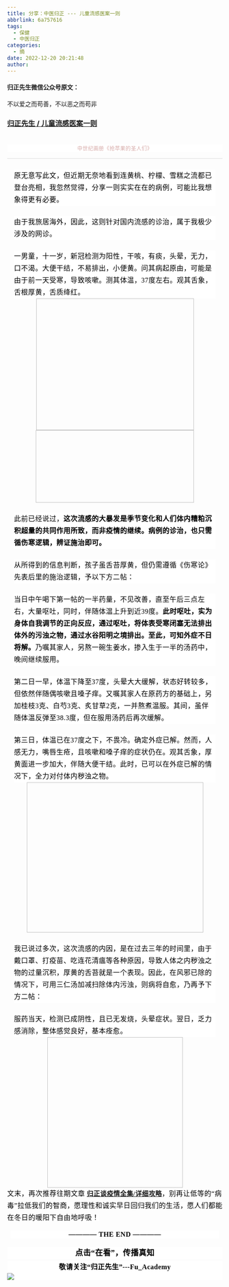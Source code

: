 ```yaml
---
title: 分享：中医归正 --- 儿童流感医案一则
abbrlink: 6a757616
tags:
  - 保健
  - 中医归正
categories:
  - 摘
date: 2022-12-20 20:21:48
author:
---
```


#### 归正先生微信公众号原文：

不以爱之而苟善，不以恶之而苟非

<!-- more -->

###  [归正先生 / 儿童流感医案一则](https://mp.weixin.qq.com/s/hJcEH64f9xJ6NGy7R4LQJQ"跳转至原文")



<div class="rich_media_content ">
                    <p style="margin-bottom: 8px;outline: 0px;max-width: 100%;color: rgb(34, 34, 34);font-family: system-ui, -apple-system, BlinkMacSystemFont, &quot;Helvetica Neue&quot;, &quot;PingFang SC&quot;, &quot;Hiragino Sans GB&quot;, &quot;Microsoft YaHei UI&quot;, &quot;Microsoft YaHei&quot;, Arial, sans-serif;letter-spacing: 0.544px;white-space: normal;background-color: rgb(255, 255, 255);text-align: center;visibility: visible;box-sizing: border-box !important;overflow-wrap: break-word !important;"><img class="rich_pages wxw-img" data-galleryid="" data-ratio="0.254071661237785" data-s="300,640" data-src="https://mmbiz.qpic.cn/mmbiz_png/zjaJCl7DLpWoPTic1jnppt2JYN1Mn9ibNpKflZ84EmTyFlH8D5SwO4ib9YW9M6l13Tn5ca9Jk4lKQHTicuAWz0NOAQ/640?wx_fmt=png&amp;wxfrom=5&amp;wx_lazy=1&amp;wx_co=1" data-type="png" data-w="921" style="outline: 0px;display: initial;box-sizing: border-box !important;overflow-wrap: break-word !important;visibility: visible !important;width: 677px !important;"  /><br style="outline: 0px;max-width: 100%;visibility: visible;box-sizing: border-box !important;overflow-wrap: break-word !important;"  /></p><section style="text-align: center;margin-bottom: 0px;"><img class="rich_pages wxw-img js_insertlocalimg" data-ratio="0.81015625" data-s="300,640" data-src="https://mmbiz.qpic.cn/mmbiz_jpg/zjaJCl7DLpXsxtc6ts9pAMwROgJYNWKqJmREBriafUbBZD0kg3RBhkvYdTu6QcZZbmTicgStfsuNf2y3s56P3T0g/640?wx_fmt=jpeg" data-type="jpeg" data-w="1280" style=""  /></section><p style="margin-bottom: 8px;outline: 0px;max-width: 100%;color: rgb(34, 34, 34);font-family: system-ui, -apple-system, BlinkMacSystemFont, &quot;Helvetica Neue&quot;, &quot;PingFang SC&quot;, &quot;Hiragino Sans GB&quot;, &quot;Microsoft YaHei UI&quot;, &quot;Microsoft YaHei&quot;, Arial, sans-serif;letter-spacing: 0.544px;white-space: normal;background-color: rgb(255, 255, 255);text-align: center;visibility: visible;box-sizing: border-box !important;overflow-wrap: break-word !important;"><span style="outline: 0px;max-width: 100%;color: rgb(215, 171, 169);font-family: 仿宋;font-size: 12px;visibility: visible;box-sizing: border-box !important;overflow-wrap: break-word !important;">中世纪画册《抢苹果的圣人们》</span></p><hr style="outline: 0px;max-width: 100%;color: rgb(34, 34, 34);font-family: system-ui, -apple-system, BlinkMacSystemFont, &quot;Helvetica Neue&quot;, &quot;PingFang SC&quot;, &quot;Hiragino Sans GB&quot;, &quot;Microsoft YaHei UI&quot;, &quot;Microsoft YaHei&quot;, Arial, sans-serif;letter-spacing: 0.544px;white-space: normal;background-color: rgb(255, 255, 255);border-style: solid;border-right-width: 0px;border-bottom-width: 0px;border-left-width: 0px;border-color: rgba(0, 0, 0, 0.1);transform-origin: 0px 0px;transform: scale(1, 0.5);visibility: visible;box-sizing: border-box !important;overflow-wrap: break-word !important;"  /><section style="margin-top: 24px;margin-right: 16px;margin-left: 16px;outline: 0px;max-width: 100%;letter-spacing: 0.544px;white-space: normal;background-color: rgb(255, 255, 255);visibility: visible;line-height: 2em;box-sizing: border-box !important;overflow-wrap: break-word !important;"><span style="color:#000000;font-family:仿宋;"><span style="font-size: 16px;">原无意写此文，但近期无奈地看到连黄桃、柠檬、雪糕之流都已登台亮相，我忽然觉得，分享一则实实在在的病例，可能比我想象得更有必要。</span></span></section><section style="margin-top: 24px;margin-right: 16px;margin-left: 16px;outline: 0px;max-width: 100%;letter-spacing: 0.544px;white-space: normal;background-color: rgb(255, 255, 255);visibility: visible;line-height: 2em;box-sizing: border-box !important;overflow-wrap: break-word !important;"><span style="color:#000000;font-family:仿宋;"><span style="font-size: 16px;"><span style="color: rgb(0, 0, 0);font-family: 仿宋;font-size: 16px;letter-spacing: 0.544px;background-color: rgb(255, 255, 255);">由于</span><span style="color: rgb(0, 0, 0);font-family: 仿宋;font-size: 16px;letter-spacing: 0.544px;background-color: rgb(255, 255, 255);">我旅</span><span style="color: rgb(0, 0, 0);font-family: 仿宋;font-size: 16px;letter-spacing: 0.544px;background-color: rgb(255, 255, 255);">居海外，</span><span style="color: rgb(0, 0, 0);font-family: 仿宋;font-size: 16px;letter-spacing: 0.544px;background-color: rgb(255, 255, 255);">因此，</span><span style="color: rgb(0, 0, 0);font-family: 仿宋;font-size: 16px;letter-spacing: 0.544px;background-color: rgb(255, 255, 255);">这则针对国内</span><span style="color: rgb(0, 0, 0);font-family: 仿宋;font-size: 16px;letter-spacing: 0.544px;background-color: rgb(255, 255, 255);">流感的诊治，属于我极少涉及的网诊</span><span style="color: rgb(0, 0, 0);font-family: 仿宋;font-size: 16px;letter-spacing: 0.544px;background-color: rgb(255, 255, 255);">。</span></span></span></section><section style="margin-top: 24px;margin-right: 16px;margin-left: 16px;outline: 0px;max-width: 100%;letter-spacing: 0.544px;white-space: normal;background-color: rgb(255, 255, 255);visibility: visible;line-height: 2em;box-sizing: border-box !important;overflow-wrap: break-word !important;"><span style="color:#000000;font-family:仿宋;"><span style="font-size: 16px;"><span style="color: rgb(0, 0, 0);font-family: 仿宋;font-size: 16px;letter-spacing: 0.544px;background-color: rgb(255, 255, 255);"><span style="color: rgb(0, 0, 0);font-family: 仿宋;font-size: 16px;letter-spacing: 0.544px;background-color: rgb(255, 255, 255);"></span><span style="color: rgb(0, 0, 0);font-family: 仿宋;font-size: 16px;letter-spacing: 0.544px;background-color: rgb(255, 255, 255);"></span><span style="color: rgb(0, 0, 0);font-family: 仿宋;font-size: 16px;letter-spacing: 0.544px;background-color: rgb(255, 255, 255);">一</span><span style="color: rgb(0, 0, 0);font-family: 仿宋;font-size: 16px;letter-spacing: 0.544px;background-color: rgb(255, 255, 255);">男童，十一岁，新冠检测</span><span style="color: rgb(0, 0, 0);font-family: 仿宋;font-size: 16px;letter-spacing: 0.544px;background-color: rgb(255, 255, 255);">为阳性，</span><span style="color: rgb(0, 0, 0);font-family: 仿宋;font-size: 16px;letter-spacing: 0.544px;background-color: rgb(255, 255, 255);">干咳，有痰，头晕，无力，口不渴。大便干结，不易排出，小便黄。问其病起原由，可能是由于前一天受寒，导致咳嗽。测其体温，37度左右。观其舌象，舌根厚黄，舌质绛红。</span><span style="color: rgb(0, 0, 0);font-family: 仿宋;font-size: 16px;letter-spacing: 0.544px;background-color: rgb(255, 255, 255);"></span></span></span></span></section><section style="text-align: center;line-height: 2em;"><img class="rich_pages wxw-img js_insertlocalimg" data-croporisrc="https://mmbiz.qpic.cn/mmbiz_jpg/zjaJCl7DLpXsxtc6ts9pAMwROgJYNWKqROdWw5lZv0J9PKiclKzRBQdjN0RHqenB6fH8mN3tBdccSUl8Pec3PeA/0?wx_fmt=jpeg" data-cropx1="0" data-cropx2="1276" data-cropy1="622.5467128027682" data-cropy2="1682.2006920415226" data-ratio="0.8307210031347962" data-s="300,640" data-src="https://mmbiz.qpic.cn/mmbiz_jpg/zjaJCl7DLpXsxtc6ts9pAMwROgJYNWKqrBuJGhKKJk8Akias8qLgB56dC2J0qa1D2oxFI6hNoyjc3dIoajBz8gA/640?wx_fmt=jpeg" data-type="jpeg" data-w="1276" style="width: 369px;height: 307px;"  /></section><section style="text-align: center;line-height: 2em;"><img class="rich_pages wxw-img js_insertlocalimg" data-croporisrc="https://mmbiz.qpic.cn/mmbiz_jpg/zjaJCl7DLpXsxtc6ts9pAMwROgJYNWKqQ7dQG0KNhBcJwVTTt6wKygMCT1EnGxtOBPsfwwJd8g8OeIIMiaNK4cQ/0?wx_fmt=jpeg" data-cropx1="0" data-cropx2="1080" data-cropy1="988.4429065743943" data-cropy2="1481.7301038062283" data-ratio="0.4564814814814815" data-s="300,640" data-src="https://mmbiz.qpic.cn/mmbiz_jpg/zjaJCl7DLpXsxtc6ts9pAMwROgJYNWKqDnbCOAwQtiaPzC6EGnJRygic531pVBJHekFGPaXvgmibSVBWCyjZPjMCg/640?wx_fmt=jpeg" data-type="jpeg" data-w="1080" style="width: 370px;height: 169px;"  /></section><section style="margin-top: 24px;margin-right: 16px;margin-left: 16px;outline: 0px;max-width: 100%;letter-spacing: 0.544px;white-space: normal;background-color: rgb(255, 255, 255);visibility: visible;line-height: 2em;box-sizing: border-box !important;overflow-wrap: break-word !important;"><span style="color:#000000;font-family:仿宋;"><span style="font-size: 16px;"><span style="color: rgb(0, 0, 0);font-family: 仿宋;font-size: 16px;letter-spacing: 0.544px;background-color: rgb(255, 255, 255);"><span style="color: rgb(0, 0, 0);font-family: 仿宋;font-size: 16px;letter-spacing: 0.544px;background-color: rgb(255, 255, 255);"></span></span></span></span></section><section style="margin-top: 24px;margin-right: 16px;margin-left: 16px;outline: 0px;max-width: 100%;letter-spacing: 0.544px;white-space: normal;background-color: rgb(255, 255, 255);visibility: visible;line-height: 2em;box-sizing: border-box !important;overflow-wrap: break-word !important;"><span style="font-size: 16px;color: rgb(0, 0, 0);font-family: 仿宋;letter-spacing: 0.544px;">此</span><span style="font-size: 16px;color: rgb(0, 0, 0);font-family: 仿宋;letter-spacing: 0.544px;">前已经说过，</span><strong><span style="font-size: 16px;color: rgb(0, 0, 0);font-family: 仿宋;letter-spacing: 0.544px;">这次流感的大暴发</span><span style="font-size: 16px;color: rgb(0, 0, 0);font-family: 仿宋;letter-spacing: 0.544px;">是</span><span style="font-size: 16px;color: rgb(0, 0, 0);font-family: 仿宋;letter-spacing: 0.544px;">季节变化和人们</span><span style="font-size: 16px;color: rgb(0, 0, 0);font-family: 仿宋;letter-spacing: 0.544px;">体内</span><span style="font-size: 16px;color: rgb(0, 0, 0);font-family: 仿宋;letter-spacing: 0.544px;">糟</span><span style="font-size: 16px;color: rgb(0, 0, 0);font-family: 仿宋;letter-spacing: 0.544px;">粕沉</span><span style="font-size: 16px;color: rgb(0, 0, 0);font-family: 仿宋;letter-spacing: 0.544px;">积超量的</span><span style="font-size: 16px;color: rgb(0, 0, 0);font-family: 仿宋;letter-spacing: 0.544px;">共</span><span style="font-size: 16px;color: rgb(0, 0, 0);font-family: 仿宋;letter-spacing: 0.544px;">同作用</span><span style="font-size: 16px;color: rgb(0, 0, 0);font-family: 仿宋;letter-spacing: 0.544px;">所致</span><span style="font-size: 16px;color: rgb(0, 0, 0);font-family: 仿宋;letter-spacing: 0.544px;">，</span><span style="font-size: 16px;color: rgb(0, 0, 0);font-family: 仿宋;letter-spacing: 0.544px;">而非</span><span style="font-size: 16px;color: rgb(0, 0, 0);font-family: 仿宋;letter-spacing: 0.544px;">疫情的继续</span><span style="font-size: 16px;color: rgb(0, 0, 0);font-family: 仿宋;letter-spacing: 0.544px;">。</span><span style="font-size: 16px;color: rgb(0, 0, 0);font-family: 仿宋;letter-spacing: 0.544px;">病例的诊治，</span><span style="font-size: 16px;color: rgb(0, 0, 0);font-family: 仿宋;letter-spacing: 0.544px;">也</span><span style="font-size: 16px;color: rgb(0, 0, 0);font-family: 仿宋;letter-spacing: 0.544px;">只需循</span><span style="font-size: 16px;color: rgb(0, 0, 0);font-family: 仿宋;letter-spacing: 0.544px;">伤寒</span><span style="font-size: 16px;color: rgb(0, 0, 0);font-family: 仿宋;letter-spacing: 0.544px;">逻辑，</span><span style="font-size: 16px;color: rgb(0, 0, 0);font-family: 仿宋;letter-spacing: 0.544px;">辨证施</span><span style="font-size: 16px;color: rgb(0, 0, 0);font-family: 仿宋;letter-spacing: 0.544px;">治即可。</span></strong><span style="font-size: 16px;color: rgb(0, 0, 0);font-family: 仿宋;letter-spacing: 0.544px;"></span></section><section style="margin-top: 24px;margin-right: 16px;margin-left: 16px;outline: 0px;max-width: 100%;letter-spacing: 0.544px;white-space: normal;background-color: rgb(255, 255, 255);visibility: visible;line-height: 2em;box-sizing: border-box !important;overflow-wrap: break-word !important;"><span style="font-size: 16px;color: rgb(0, 0, 0);font-family: 仿宋;letter-spacing: 0.544px;"><span style="color: rgb(0, 0, 0);font-family: 仿宋;font-size: 16px;letter-spacing: 0.544px;background-color: rgb(255, 255, 255);">从所得到的</span><span style="color: rgb(0, 0, 0);font-family: 仿宋;font-size: 16px;letter-spacing: 0.544px;background-color: rgb(255, 255, 255);">信息</span><span style="color: rgb(0, 0, 0);font-family: 仿宋;font-size: 16px;letter-spacing: 0.544px;background-color: rgb(255, 255, 255);">判断，孩子虽舌苔厚黄，但仍需遵循《伤寒论》先表后里的施治逻辑，予以下方二帖：</span></span></section><section style="text-align: center;line-height: 2em;"><img class="rich_pages wxw-img" data-galleryid="" data-ratio="0.4869791666666667" data-s="300,640" data-src="https://mmbiz.qpic.cn/mmbiz_png/zjaJCl7DLpXsxtc6ts9pAMwROgJYNWKqBJibXPYUdlyaL7b3bJNFMM1el3DOAAtV01Uiaz0P1B40OlZUMicjiageibw/640?wx_fmt=png" data-type="png" data-w="1152" style=""  /></section><section style="margin-top: 24px;margin-right: 16px;margin-left: 16px;outline: 0px;max-width: 100%;letter-spacing: 0.544px;white-space: normal;background-color: rgb(255, 255, 255);visibility: visible;line-height: 2em;box-sizing: border-box !important;overflow-wrap: break-word !important;"><span style="font-size: 16px;color: rgb(0, 0, 0);font-family: 仿宋;letter-spacing: 0.544px;"><span style="color: rgb(0, 0, 0);font-family: 仿宋;font-size: 16px;letter-spacing: 0.544px;background-color: rgb(255, 255, 255);"></span></span></section><section style="margin-top: 24px;margin-right: 16px;margin-left: 16px;outline: 0px;max-width: 100%;letter-spacing: 0.544px;white-space: normal;background-color: rgb(255, 255, 255);visibility: visible;line-height: 2em;box-sizing: border-box !important;overflow-wrap: break-word !important;"><span style="color:#000000;font-family:仿宋;"><span style="font-size: 16px;">当日中午喝下第一帖的一半药量，不见改善，直至午后三点左右，大量呕吐，同时，伴随体温上升到近39度。<strong>此时呕吐，实为身体自我调节的正向反应，通过呕吐，将体表受寒闭塞无法排出体外的污浊之物，通过水谷阳明之境排出。</strong><strong>至此，可知外症不日将解。</strong></span></span><span style="font-size: 16px;color: rgb(0, 0, 0);font-family: 仿宋;letter-spacing: 0.544px;">乃嘱其</span><span style="font-size: 16px;color: rgb(0, 0, 0);font-family: 仿宋;letter-spacing: 0.544px;">家人</span><span style="font-size: 16px;color: rgb(0, 0, 0);font-family: 仿宋;letter-spacing: 0.544px;">，另熬一碗生姜水，掺入</span><span style="font-size: 16px;color: rgb(0, 0, 0);font-family: 仿宋;letter-spacing: 0.544px;">生于一半的</span><span style="font-size: 16px;color: rgb(0, 0, 0);font-family: 仿宋;letter-spacing: 0.544px;">汤药中，</span><span style="font-size: 16px;color: rgb(0, 0, 0);font-family: 仿宋;letter-spacing: 0.544px;">晚间</span><span style="font-size: 16px;color: rgb(0, 0, 0);font-family: 仿宋;letter-spacing: 0.544px;">继续服用。</span></section><section style="margin-top: 24px;margin-right: 16px;margin-left: 16px;outline: 0px;max-width: 100%;letter-spacing: 0.544px;white-space: normal;background-color: rgb(255, 255, 255);visibility: visible;line-height: 2em;box-sizing: border-box !important;overflow-wrap: break-word !important;"><span style="font-size: 16px;color: rgb(0, 0, 0);font-family: 仿宋;letter-spacing: 0.544px;">第二日一早，体温下降至37度，头晕大大缓解，状态好转较多，但依然伴随偶咳嗽且嗓子痒。又嘱其家人在原药方的基础上，另加桂枝3克、白芍3克、炙甘草2克，一并熬煮温服。其间，虽伴随体温反弹至38.3度，但在服用汤药后再次缓解。<br  /></span></section><section style="margin-top: 24px;margin-right: 16px;margin-left: 16px;outline: 0px;max-width: 100%;letter-spacing: 0.544px;white-space: normal;background-color: rgb(255, 255, 255);visibility: visible;line-height: 2em;box-sizing: border-box !important;overflow-wrap: break-word !important;"><span style="font-size: 16px;color: rgb(0, 0, 0);font-family: 仿宋;letter-spacing: 0.544px;">第三日，体温已在37度之下，不畏冷。确定外症已解。然而，人感无力，嘴唇生疮，且咳嗽和嗓子痒的症状仍在。观其舌象，厚黄面进一步加大，伴随大便干结。此时，已可以在外症已解的情况下，全力对付体内秽浊之物。<br  /></span></section><section style="text-align: center;line-height: 2em;"><img class="rich_pages wxw-img js_insertlocalimg" data-croporisrc="https://mmbiz.qpic.cn/mmbiz_jpg/zjaJCl7DLpXsxtc6ts9pAMwROgJYNWKqgqv7DeD68mDwYic9lic73iagJkIQiawE6wPDb6uWrcoSMic4c1MU2Nr9fpw/0?wx_fmt=jpeg" data-cropx1="0" data-cropx2="1280" data-cropy1="434.04844290657445" data-cropy2="1519.1695501730105" data-ratio="0.84765625" data-s="300,640" data-src="https://mmbiz.qpic.cn/mmbiz_jpg/zjaJCl7DLpXsxtc6ts9pAMwROgJYNWKqBsR4jwdibV39T8XZkuWRbOUVcc1VRZR8702t5G5DhDDe2Rq9ADBmrFA/640?wx_fmt=jpeg" data-type="jpeg" data-w="1280" style="width: 413px;height: 350px;"  /></section><section style="margin-top: 24px;margin-right: 16px;margin-left: 16px;outline: 0px;max-width: 100%;letter-spacing: 0.544px;white-space: normal;background-color: rgb(255, 255, 255);visibility: visible;line-height: 2em;box-sizing: border-box !important;overflow-wrap: break-word !important;"><span style="font-size: 16px;color: rgb(0, 0, 0);font-family: 仿宋;letter-spacing: 0.544px;"></span></section><section style="margin-top: 24px;margin-right: 16px;margin-left: 16px;outline: 0px;max-width: 100%;letter-spacing: 0.544px;white-space: normal;background-color: rgb(255, 255, 255);visibility: visible;line-height: 2em;box-sizing: border-box !important;overflow-wrap: break-word !important;"><span style="color:#000000;font-family:仿宋;"><span style="font-size: 16px;">我已说过多次，这次流感的内因，是在过去三年的时间里，由于戴口罩、打疫苗、吃连花清瘟等各种原因，导致人体之内秽浊之物的过量沉积，厚黄的舌苔就是一个表现。因此，在风邪已除的情况下，可用三仁汤加减扫除体内污浊，则病将自愈，乃再予下方二帖：</span></span></section><section style="text-align: center;line-height: 2em;"><img class="rich_pages wxw-img" data-galleryid="" data-ratio="0.6101987899740708" data-s="300,640" data-src="https://mmbiz.qpic.cn/mmbiz_png/zjaJCl7DLpXsxtc6ts9pAMwROgJYNWKqVnfkUZAmQ8iaNoktZBgrevLEwFOAYibMglLUyQJaT6vIM2dogQ17lAuw/640?wx_fmt=png" data-type="png" data-w="1157" style=""  /></section><section style="margin-top: 24px;margin-right: 16px;margin-left: 16px;outline: 0px;max-width: 100%;letter-spacing: 0.544px;white-space: normal;background-color: rgb(255, 255, 255);visibility: visible;line-height: 2em;box-sizing: border-box !important;overflow-wrap: break-word !important;"><span style="color:#000000;font-family:仿宋;"><span style="font-size: 16px;">服药当天，检测已成阴性，且已无发烧，头晕症状。翌日，乏力感消除，整体感觉良好，基本痊愈。</span></span></section><section style="text-align: center;line-height: 2em;"><img class="rich_pages wxw-img js_insertlocalimg" data-ratio="1.1059190031152648" data-s="300,640" data-src="https://mmbiz.qpic.cn/mmbiz_jpg/zjaJCl7DLpXsxtc6ts9pAMwROgJYNWKqSNftRnVduZMcVnFpEUbqJtAdjPbMg88cSrnzv6JsOvlAO9QOt9ib4Xg/640?wx_fmt=jpeg" data-type="jpeg" data-w="963" style="width: 317px;height: 351px;"  /></section><section style="text-align: left;line-height: 2em;"><span style="color: rgb(0, 0, 0);font-family: 仿宋;font-size: 16px;letter-spacing: 0.544px;background-color: rgb(255, 255, 255);">文末，再次推荐往期文章<span style="outline: 0px;max-width: 100%;letter-spacing: 0.544px;background-color: rgb(255, 255, 255);color: rgb(0, 0, 0);font-family: 仿宋;font-size: 16px;box-sizing: border-box !important;overflow-wrap: break-word !important;">&nbsp;</span><strong style="outline: 0px;max-width: 100%;color: rgb(34, 34, 34);font-family: system-ui, -apple-system, BlinkMacSystemFont, &quot;Helvetica Neue&quot;, &quot;PingFang SC&quot;, &quot;Hiragino Sans GB&quot;, &quot;Microsoft YaHei UI&quot;, &quot;Microsoft YaHei&quot;, Arial, sans-serif;letter-spacing: 0.544px;white-space: normal;box-sizing: border-box !important;overflow-wrap: break-word !important;"><span style="outline: 0px;max-width: 100%;font-size: 15px;box-sizing: border-box !important;overflow-wrap: break-word !important;"><span style="outline: 0px;max-width: 100%;color: rgb(0, 0, 0);font-family: 仿宋;letter-spacing: 0.544px;background-color: rgb(255, 255, 255);text-decoration: underline;box-sizing: border-box !important;overflow-wrap: break-word !important;"><a target="_blank" href="http://mp.weixin.qq.com/s?__biz=MzI5NzQzMzY5NQ==&amp;mid=2247485396&amp;idx=1&amp;sn=5f8dadf6e80587ba3c5e567f04d88dd6&amp;chksm=ecb468e4dbc3e1f2973ac54d57a1408e920d87e4ab5550b839e217a582071d1980c73e8920c1&amp;scene=21#wechat_redirect" textvalue="归正谈疫情全集 / 详细攻略" linktype="text" imgurl="" imgdata="null" data-itemshowtype="0" tab="innerlink" data-linktype="2" hasload="1" style="outline: 0px;-webkit-tap-highlight-color: rgba(0, 0, 0, 0);cursor: pointer;max-width: 100%;box-sizing: border-box !important;overflow-wrap: break-word !important;">归正谈疫情全集/详细攻略</a></span></span></strong><span style="outline: 0px;max-width: 100%;letter-spacing: 0.544px;background-color: rgb(255, 255, 255);color: rgb(0, 0, 0);font-family: 仿宋;font-size: 16px;box-sizing: border-box !important;overflow-wrap: break-word !important;">，别再让低等的“病毒”拉低我们的智商，愿理性和诚实早日回归我们的生活，愿人们都能在冬日的暖阳下自由地呼吸！</span></span><strong style="background-color: rgb(255, 255, 255);color: rgb(0, 0, 0);font-family: 仿宋;font-size: 16px;letter-spacing: 0.544px;outline: 0px;max-width: 100%;box-sizing: border-box !important;overflow-wrap: break-word !important;"></strong></section><section style="text-align: left;line-height: 1.75em;"><span style="color: rgb(0, 0, 0);font-family: 仿宋;font-size: 16px;letter-spacing: 0.544px;background-color: rgb(255, 255, 255);"></span></section><section style="margin-top: 16px;margin-right: 8px;margin-left: 8px;outline: 0px;max-width: 100%;color: rgb(34, 34, 34);font-family: system-ui, -apple-system, BlinkMacSystemFont, &quot;Helvetica Neue&quot;, &quot;PingFang SC&quot;, &quot;Hiragino Sans GB&quot;, &quot;Microsoft YaHei UI&quot;, &quot;Microsoft YaHei&quot;, Arial, sans-serif;letter-spacing: 0.544px;white-space: normal;clear: both;min-height: 1em;background-color: rgb(255, 255, 255);text-align: center;box-sizing: border-box !important;overflow-wrap: break-word !important;"><strong style="outline: 0px;max-width: 100%;box-sizing: border-box !important;overflow-wrap: break-word !important;"><span style="outline: 0px;max-width: 100%;color: rgb(0, 0, 0);font-family: 仿宋;font-size: 16px;box-sizing: border-box !important;overflow-wrap: break-word !important;">———— THE&nbsp;END ————</span></strong></section>
					<section style="margin-top: 20px;margin-bottom: 5px;outline: 0px;max-width: 100%;font-family: -apple-system, BlinkMacSystemFont, &quot;Helvetica Neue&quot;, &quot;PingFang SC&quot;, &quot;Hiragino Sans GB&quot;, &quot;Microsoft YaHei UI&quot;, &quot;Microsoft YaHei&quot;, Arial, sans-serif;letter-spacing: 0.544px;white-space: normal;font-size: 16px;min-height: 1em;color: rgb(62, 62, 62);text-align: center;line-height: 1.75em;background-color: rgb(255, 255, 255);box-sizing: border-box !important;overflow-wrap: break-word !important;"><strong style="outline: 0px;max-width: 100%;box-sizing: border-box !important;overflow-wrap: break-word !important;"><span style="outline: 0px;max-width: 100%;font-size: 18px;color: rgb(0, 0, 0);font-family: 仿宋;letter-spacing: 0.5px;box-sizing: border-box !important;overflow-wrap: break-word !important;">点击“在看”，传播真知</span></strong></section><section style="margin-top: 5px;margin-bottom: 5px;outline: 0px;max-width: 100%;font-family: -apple-system, BlinkMacSystemFont, &quot;Helvetica Neue&quot;, &quot;PingFang SC&quot;, &quot;Hiragino Sans GB&quot;, &quot;Microsoft YaHei UI&quot;, &quot;Microsoft YaHei&quot;, Arial, sans-serif;letter-spacing: 0.544px;white-space: normal;font-size: 16px;min-height: 1em;color: rgb(62, 62, 62);text-align: center;line-height: 1.75em;background-color: rgb(255, 255, 255);box-sizing: border-box !important;overflow-wrap: break-word !important;"><strong style="outline: 0px;max-width: 100%;box-sizing: border-box !important;overflow-wrap: break-word !important;"><span style="outline: 0px;max-width: 100%;font-size: 18px;color: rgb(0, 0, 0);font-family: 仿宋;letter-spacing: 0.5px;box-sizing: border-box !important;overflow-wrap: break-word !important;"><strong style="outline: 0px;max-width: 100%;color: rgb(62, 62, 62);font-size: 16px;box-sizing: border-box !important;overflow-wrap: break-word !important;"><span style="outline: 0px;max-width: 100%;color: rgb(0, 0, 0);box-sizing: border-box !important;overflow-wrap: break-word !important;">敬请关注“归正先生”---Fu_Academy</span></strong></span></strong><img style="clear: both; display: block; margin:auto;" src="https://tva1.sinaimg.cn/large/8bf740e1gy1h1mumf16scj20u00f1ae6.jpg" /></section>
                </div>
